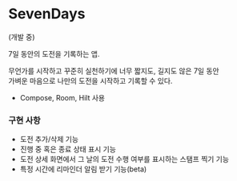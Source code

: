# SevenDays

(개발 중)

7일 동안의 도전을 기록하는 앱.

무언가를 시작하고 꾸준히 실천하기에 너무 짧지도, 길지도 않은 7일 동안  
가벼운 마음으로 나만의 도전을 시작하고 기록할 수 있다. 

* Compose, Room, Hilt 사용

### 구현 사항
* 도전 추가/삭제 기능
* 진행 중 혹은 종료 상태 표시 기능
* 도전 상세 화면에서 그 날의 도전 수행 여부를 표시하는 스탬프 찍기 기능
* 특정 시간에 리마인더 알림 받기 기능(beta)
